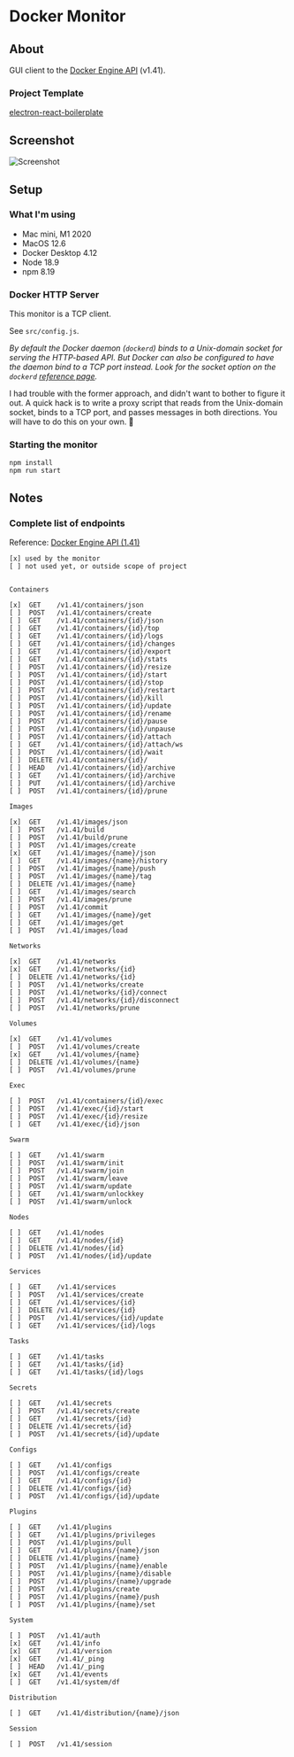 # Docker Monitor

## About

GUI client to the [Docker Engine API](https://docs.docker.com/engine/api) (v1.41).

### Project Template

[electron-react-boilerplate](https://github.com/electron-react-boilerplate/electron-react-boilerplate)

## Screenshot

![Screenshot](screenshot.png "Screenshot")

## Setup

### What I'm using

- Mac mini, M1 2020
- MacOS 12.6
- Docker Desktop 4.12
- Node 18.9
- npm 8.19

### Docker HTTP Server

This monitor is a TCP client.

See `src/config.js`.

_By default the Docker daemon (`dockerd`) binds to a Unix-domain socket for serving the HTTP-based API. But Docker can also be configured to have the daemon bind to a TCP port instead. Look for the socket option on the `dockerd` [reference page](https://docs.docker.com/engine/reference/commandline/dockerd/#daemon-socket-option)._

I had trouble with the former approach, and didn't want to bother to figure it out. A quick hack is to write a proxy script that reads from the Unix-domain socket, binds to a TCP port, and passes messages in both directions. You will have to do this on your own. 🍉

### Starting the monitor

```
npm install
npm run start
```

## Notes

### Complete list of endpoints

Reference: [Docker Engine API (1.41)](https://docs.docker.com/engine/api/v1.41)

```
[x] used by the monitor
[ ] not used yet, or outside scope of project


Containers

[x]  GET    /v1.41/containers/json
[ ]  POST   /v1.41/containers/create
[ ]  GET    /v1.41/containers/{id}/json
[ ]  GET    /v1.41/containers/{id}/top
[ ]  GET    /v1.41/containers/{id}/logs
[ ]  GET    /v1.41/containers/{id}/changes
[ ]  GET    /v1.41/containers/{id}/export
[ ]  GET    /v1.41/containers/{id}/stats
[ ]  POST   /v1.41/containers/{id}/resize
[ ]  POST   /v1.41/containers/{id}/start
[ ]  POST   /v1.41/containers/{id}/stop
[ ]  POST   /v1.41/containers/{id}/restart
[ ]  POST   /v1.41/containers/{id}/kill
[ ]  POST   /v1.41/containers/{id}/update
[ ]  POST   /v1.41/containers/{id}/rename
[ ]  POST   /v1.41/containers/{id}/pause
[ ]  POST   /v1.41/containers/{id}/unpause
[ ]  POST   /v1.41/containers/{id}/attach
[ ]  GET    /v1.41/containers/{id}/attach/ws
[ ]  POST   /v1.41/containers/{id}/wait
[ ]  DELETE /v1.41/containers/{id}/
[ ]  HEAD   /v1.41/containers/{id}/archive
[ ]  GET    /v1.41/containers/{id}/archive
[ ]  PUT    /v1.41/containers/{id}/archive
[ ]  POST   /v1.41/containers/{id}/prune

Images

[x]  GET    /v1.41/images/json
[ ]  POST   /v1.41/build
[ ]  POST   /v1.41/build/prune
[ ]  POST   /v1.41/images/create
[x]  GET    /v1.41/images/{name}/json
[ ]  GET    /v1.41/images/{name}/history
[ ]  POST   /v1.41/images/{name}/push
[ ]  POST   /v1.41/images/{name}/tag
[ ]  DELETE /v1.41/images/{name}
[ ]  GET    /v1.41/images/search
[ ]  POST   /v1.41/images/prune
[ ]  POST   /v1.41/commit
[ ]  GET    /v1.41/images/{name}/get
[ ]  GET    /v1.41/images/get
[ ]  POST   /v1.41/images/load

Networks

[x]  GET    /v1.41/networks
[x]  GET    /v1.41/networks/{id}
[ ]  DELETE /v1.41/networks/{id}
[ ]  POST   /v1.41/networks/create
[ ]  POST   /v1.41/networks/{id}/connect
[ ]  POST   /v1.41/networks/{id}/disconnect
[ ]  POST   /v1.41/networks/prune

Volumes

[x]  GET    /v1.41/volumes
[ ]  POST   /v1.41/volumes/create
[x]  GET    /v1.41/volumes/{name}
[ ]  DELETE /v1.41/volumes/{name}
[ ]  POST   /v1.41/volumes/prune

Exec

[ ]  POST   /v1.41/containers/{id}/exec
[ ]  POST   /v1.41/exec/{id}/start
[ ]  POST   /v1.41/exec/{id}/resize
[ ]  GET    /v1.41/exec/{id}/json

Swarm

[ ]  GET    /v1.41/swarm
[ ]  POST   /v1.41/swarm/init
[ ]  POST   /v1.41/swarm/join
[ ]  POST   /v1.41/swarm/leave
[ ]  POST   /v1.41/swarm/update
[ ]  GET    /v1.41/swarm/unlockkey
[ ]  POST   /v1.41/swarm/unlock

Nodes

[ ]  GET    /v1.41/nodes
[ ]  GET    /v1.41/nodes/{id}
[ ]  DELETE /v1.41/nodes/{id}
[ ]  POST   /v1.41/nodes/{id}/update

Services

[ ]  GET    /v1.41/services
[ ]  POST   /v1.41/services/create
[ ]  GET    /v1.41/services/{id}
[ ]  DELETE /v1.41/services/{id}
[ ]  POST   /v1.41/services/{id}/update
[ ]  GET    /v1.41/services/{id}/logs

Tasks

[ ]  GET    /v1.41/tasks
[ ]  GET    /v1.41/tasks/{id}
[ ]  GET    /v1.41/tasks/{id}/logs

Secrets

[ ]  GET    /v1.41/secrets
[ ]  POST   /v1.41/secrets/create
[ ]  GET    /v1.41/secrets/{id}
[ ]  DELETE /v1.41/secrets/{id}
[ ]  POST   /v1.41/secrets/{id}/update

Configs

[ ]  GET    /v1.41/configs
[ ]  POST   /v1.41/configs/create
[ ]  GET    /v1.41/configs/{id}
[ ]  DELETE /v1.41/configs/{id}
[ ]  POST   /v1.41/configs/{id}/update

Plugins

[ ]  GET    /v1.41/plugins
[ ]  GET    /v1.41/plugins/privileges
[ ]  POST   /v1.41/plugins/pull
[ ]  GET    /v1.41/plugins/{name}/json
[ ]  DELETE /v1.41/plugins/{name}
[ ]  POST   /v1.41/plugins/{name}/enable
[ ]  POST   /v1.41/plugins/{name}/disable
[ ]  POST   /v1.41/plugins/{name}/upgrade
[ ]  POST   /v1.41/plugins/create
[ ]  POST   /v1.41/plugins/{name}/push
[ ]  POST   /v1.41/plugins/{name}/set

System

[ ]  POST   /v1.41/auth
[x]  GET    /v1.41/info
[x]  GET    /v1.41/version
[x]  GET    /v1.41/_ping
[ ]  HEAD   /v1.41/_ping
[x]  GET    /v1.41/events
[ ]  GET    /v1.41/system/df

Distribution

[ ]  GET    /v1.41/distribution/{name}/json

Session

[ ]  POST   /v1.41/session
```
